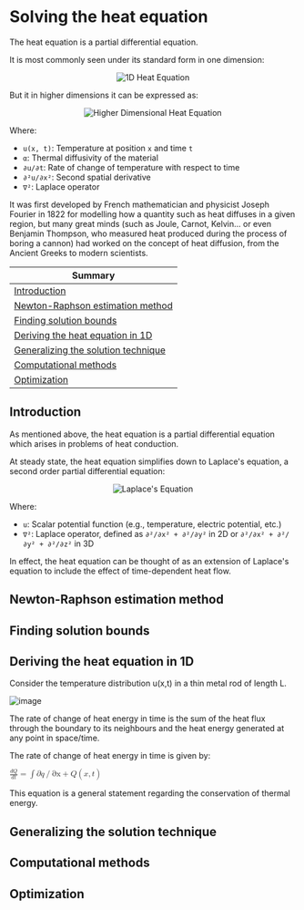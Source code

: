 # Solving the heat equation

The heat equation is a partial differential equation.

It is most commonly seen under its standard form in one dimension:

<p align="center">
    <img src="https://latex.codecogs.com/svg.latex?\frac{\partial%20u}{\partial%20t}%20=%20\alpha%20\frac{\partial^2%20u}{\partial%20x^2}" alt="1D Heat Equation">
    <br>
</p>

But it in higher dimensions it can be expressed as:

<p align="center">
    <img src="https://latex.codecogs.com/svg.latex?\frac{\partial%20u}{\partial%20t}%20=%20\alpha%20\nabla^2%20u" alt="Higher Dimensional Heat Equation">
    <br>
</p>

Where:
- `u(x, t)`: Temperature at position `x` and time `t`
- `α`: Thermal diffusivity of the material
- `∂u/∂t`: Rate of change of temperature with respect to time
- `∂²u/∂x²`: Second spatial derivative
- `∇²`: Laplace operator

It was first developed by French mathematician and physicist Joseph Fourier in 1822 for modelling how a quantity such as heat diffuses in a given region, but many great minds (such as Joule, Carnot, Kelvin... or even Benjamin Thompson, who measured heat produced during the process of boring a cannon) had worked on the concept of heat diffusion, from the Ancient Greeks to modern scientists. 

| Summary   |
|-----------|
| [Introduction](#Introduction) |
| [Newton-Raphson estimation method](#Newton-Raphson-estimation-method) |
| [Finding solution bounds](#Finding-solution-bounds) |
| [Deriving the heat equation in 1D](#Deriving-the-heat-equation-in-1-D)|
| [Generalizing the solution technique](#Generalizing-the-solution-technique) |
| [Computational methods](#Computational-methods) |
| [Optimization](#Optimization) |

## Introduction

As mentioned above, the heat equation is a partial differential equation which arises in problems of heat conduction.

At steady state, the heat equation simplifies down to Laplace's equation, a second order partial differential equation:

<p align="center">
    <img src="https://latex.codecogs.com/svg.latex?\nabla^2u%20=%200" alt="Laplace's Equation">
</p>

Where:
- `u`: Scalar potential function (e.g., temperature, electric potential, etc.)
- `∇²`: Laplace operator, defined as `∂²/∂x² + ∂²/∂y²` in 2D or `∂²/∂x² + ∂²/∂y² + ∂²/∂z²` in 3D

In effect, the heat equation can be thought of as an extension of Laplace's equation to include the effect of time-dependent heat flow. 

## Newton-Raphson estimation method

## Finding solution bounds

## Deriving the heat equation in 1D

Consider the temperature distribution u(x,t) in a thin metal rod of length L. 

![image](https://github.com/user-attachments/assets/1f24faf7-305e-40d1-85f6-eb92d40e4cb2)

The rate of change of heat energy in time is the sum of the heat flux through the boundary to its neighbours and the heat energy generated at any point in space/time. 

<p>The rate of change of heat energy in time is given by:</p>
<p>
    <math xmlns="http://www.w3.org/1998/Math/MathML">
        <mfrac>
            <mrow>
                <mi>d</mi>
                <mi>Q</mi>
            </mrow>
            <mrow>
                <mi>d</mi>
                <mi>t</mi>
            </mrow>
        </mfrac>
        <mo>=</mo>
        <mo>&#8747;</mo>
        <mi>&#8706;</mi>
        <mi>q</mi>
        <mo>/</mo>
        <mi>&#8706;x</mi>
        <mo>+</mo>
        <mi>Q</mi>
        <mo>&#40;</mo>
        <mi>x</mi>
        <mo>,</mo>
        <mi>t</mi>
        <mo>&#41;</mo>
    </math>
</p>

This equation is a general statement regarding the conservation of thermal energy. 

## Generalizing the solution technique

## Computational methods

## Optimization



